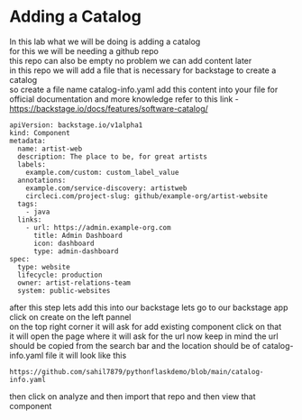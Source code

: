 # Adding a Catalog
In this lab what we will be doing is adding a catalog  
for this we will be needing a github repo  
this repo can also be empty no problem we can add content later  
in this repo we will add a file that is necessary for backstage to create a catalog  
so create a file name catalog-info.yaml
add this content into your file 
for official documentation and more knowledge refer to this link - https://backstage.io/docs/features/software-catalog/
```
apiVersion: backstage.io/v1alpha1
kind: Component
metadata:
  name: artist-web
  description: The place to be, for great artists
  labels:
    example.com/custom: custom_label_value
  annotations:
    example.com/service-discovery: artistweb
    circleci.com/project-slug: github/example-org/artist-website
  tags:
    - java
  links:
    - url: https://admin.example-org.com
      title: Admin Dashboard
      icon: dashboard
      type: admin-dashboard
spec:
  type: website
  lifecycle: production
  owner: artist-relations-team
  system: public-websites
```
after this step lets add this into our backstage lets go to our backstage app  
click on create on the left pannel  
on the top right corner it will ask for add existing component click on that  
it will open the page where it will ask for the url now keep in mind the url should be copied from the search bar and the location should be of catalog-info.yaml file 
it will look like this  
```
https://github.com/sahil7879/pythonflaskdemo/blob/main/catalog-info.yaml
```
 
then click on analyze and then import that repo and then view that component 


